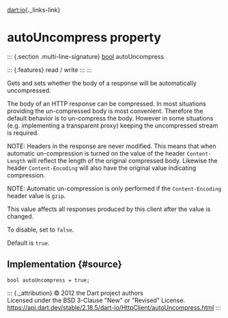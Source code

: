 [dart:io](../../dart-io/dart-io-library){._links-link}

autoUncompress property
=======================

::: {.section .multi-line-signature}
[bool](../../dart-core/bool-class) autoUncompress

::: {.features}
read / write
:::
:::

Gets and sets whether the body of a response will be automatically
uncompressed.

The body of an HTTP response can be compressed. In most situations
providing the un-compressed body is most convenient. Therefore the
default behavior is to un-compress the body. However in some situations
(e.g. implementing a transparent proxy) keeping the uncompressed stream
is required.

NOTE: Headers in the response are never modified. This means that when
automatic un-compression is turned on the value of the header
`Content-Length` will reflect the length of the original compressed
body. Likewise the header `Content-Encoding` will also have the original
value indicating compression.

NOTE: Automatic un-compression is only performed if the
`Content-Encoding` header value is `gzip`.

This value affects all responses produced by this client after the value
is changed.

To disable, set to `false`.

Default is `true`.

Implementation {#source}
--------------

``` {.language-dart data-language="dart"}
bool autoUncompress = true;
```

::: {._attribution}
© 2012 the Dart project authors\
Licensed under the BSD 3-Clause \"New\" or \"Revised\" License.\
<https://api.dart.dev/stable/2.18.5/dart-io/HttpClient/autoUncompress.html>
:::
